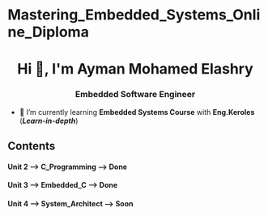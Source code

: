 # Mastering_Embedded_Systems_Online_Diploma
<h1 align="center">Hi 👋, I'm Ayman Mohamed Elashry</h1>
<h3 align="center">Embedded Software Engineer</h3>

- 🌱 I’m currently learning **Embedded Systems Course** with **Eng.Keroles** (***Learn-in-depth***)

## Contents
<h4 align="left">Unit 2 --> <b>C_Programming</b> --> Done</h4>
<h4 align="left">Unit 3 --> <b>Embedded_C</b> --> Done </h4>
<h4 align="left">Unit 4 --> <b>System_Architect</b> --> Soon </h4>

